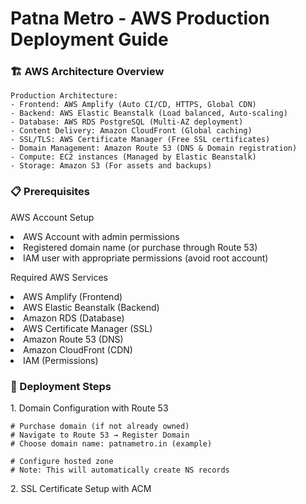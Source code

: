 <h1>Patna Metro - AWS Production Deployment Guide</h1>

<h3>🏗️ AWS Architecture Overview</h3>

```
Production Architecture:
- Frontend: AWS Amplify (Auto CI/CD, HTTPS, Global CDN)
- Backend: AWS Elastic Beanstalk (Load balanced, Auto-scaling)
- Database: AWS RDS PostgreSQL (Multi-AZ deployment)
- Content Delivery: Amazon CloudFront (Global caching)
- SSL/TLS: AWS Certificate Manager (Free SSL certificates)
- Domain Management: Amazon Route 53 (DNS & Domain registration)
- Compute: EC2 instances (Managed by Elastic Beanstalk)
- Storage: Amazon S3 (For assets and backups)
```
<h3>📋 Prerequisites</h3>
<p>AWS Account Setup</p>
<li>AWS Account with admin permissions</li>
<li>Registered domain name (or purchase through Route 53)</li>
<li>IAM user with appropriate permissions (avoid root account)</li>


<p>Required AWS Services</p>

<li>AWS Amplify (Frontend)</li>
<li>AWS Elastic Beanstalk (Backend)</li>
<li>Amazon RDS (Database)</li>
<li>AWS Certificate Manager (SSL)</li>
<li>Amazon Route 53 (DNS)</li>
<li>Amazon CloudFront (CDN)</li>
<li>IAM (Permissions)</li>

<h3>🚀 Deployment Steps</h3>

<p>1. Domain Configuration with Route 53</p>

```
# Purchase domain (if not already owned)
# Navigate to Route 53 → Register Domain
# Choose domain name: patnametro.in (example)

# Configure hosted zone
# Note: This will automatically create NS records
```

<p>2. SSL Certificate Setup with ACM</p>
